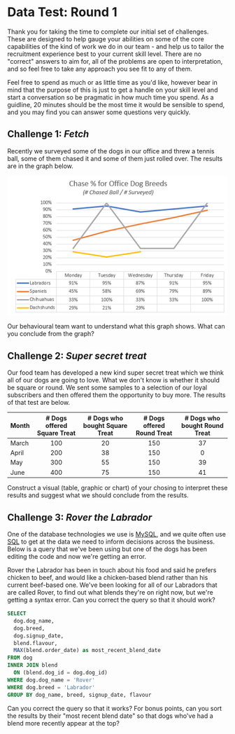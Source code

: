 # Data Test: Round 1

Thank you for taking the time to complete our initial set of challenges. These are designed to help gauge your abilities on some of the core capabilities of the kind of work we do in our team - and help us to tailor the recruitment experience best to your current skill level. There are no "correct" answers to aim for, all of the problems are open to interpretation, and so feel free to take any approach you see fit to any of them.

Feel free to spend as much or as little time as you'd like, however bear in mind that the purpose of this is just to get a handle on your skill level and start a conversation so be pragmatic in how much time you spend. As a guidline, 20 minutes should be the most time it would be sensible to spend, and you may find you can answer some questions very quickly.

## Challenge 1: _Fetch_

Recently we surveyed some of the dogs in our office and threw a tennis ball, some of them chased it and some of them just rolled over. The results are in the graph below.

![Challenge Picture](https://github.com/tailsdotcom/data-test-initial/blob/master/180810-OnlineGraph.PNG "Chase % for Office Dog Breeds")

Our behavioural team want to understand what this graph shows. What can you conclude from the graph?

## Challenge 2: _Super secret treat_

Our food team has developed a new kind super secret treat which we think all of our dogs are going to love. What we don't know is whether it should be square or round. We sent some samples to a selection of our loyal subscribers and then offered them the opportunity to buy more. The results of that test are below.

| Month | # Dogs offered Square Treat | # Dogs who bought Square Treat  | # Dogs offered Round Treat | # Dogs who bought Round Treat  |
| ----- |:---------------------------:|:-------------------------------:|:--------------------------:|:------------------------------:|
| March | 100                         | 20                              | 150                        | 37
| April | 200                         | 38                              | 150                        | 0
| May   | 300                         | 55                              | 150                        | 39
| June  | 400                         | 75                              | 150                        | 41

Construct a visual (table, graphic or chart) of your chosing to interpret these results and suggest what we should conclude from the results.

## Challenge 3: _Rover the Labrador_

One of the database technologies we use is [MySQL](https://en.wikipedia.org/wiki/MySQL), and we quite often use [SQL](https://en.wikipedia.org/wiki/SQL) to get at the data we need to inform decisions across the business. Below is a query that we've been using but one of the dogs has been editing the code and now we're getting an error.

Rover the Labrador has been in touch about his food and said he prefers chicken to beef, and would like a chicken-based blend rather than his current beef-based one. We've been looking for all of our Labradors that are called Rover, to find out what blends they're on right now, but we're getting a syntax error. Can you correct the query so that it should work?

```sql
SELECT
  dog.dog_name,
  dog.breed,
  dog.signup_date,
  blend.flavour,
  MAX(blend.order_date) as most_recent_blend_date
FROM dog
INNER JOIN blend
  ON (blend.dog_id = dog.dog_id)
WHERE dog.dog_name = 'Rover' 
WHERE dog.breed = 'Labrador'
GROUP BY dog_name, breed, signup_date, flavour
```
Can you correct the query so that it works? For bonus points, can you sort the results by their "most recent blend date" so that dogs who've had a blend more recently appear at the top?
